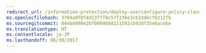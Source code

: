 ```yaml
---
redirect_url: /information-protection/deploy-use/configure-policy-classification
ms.openlocfilehash: 3704a9f0f4d13fff0c57f376e3c633d6cf0212fb
ms.sourcegitcommit: 04eb4990e2bf0004684221592cb93df35e6acebe
ms.translationtype: HT
ms.contentlocale: ja-JP
ms.lasthandoff: 06/30/2017
---
```

